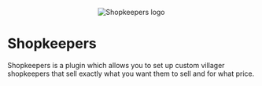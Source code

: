 <p align="center">
    <img src="https://st2.depositphotos.com/4855773/8044/v/380/depositphotos_80441828-stock-illustration-shopkeeper-vector-design.jpg" alt="Shopkeepers logo"/>
</p>

Shopkeepers
===========

Shopkeepers is a plugin which allows you to set up custom villager shopkeepers that sell exactly what you want them to sell and for what price.
